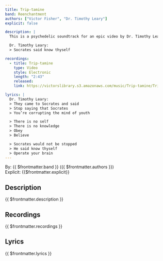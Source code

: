 ```yaml
---
title: Trip-tamine
band: Reenchantment
authors: ["Victor Fisher", "Dr. Timothy Leary"]
explicit: false

description: |
  This is a psychedelic soundtrack for an epic video by Dr. Timothy Leary.

  Dr. Timothy Leary:
  > Socrates said know thyself

recordings:
  - title: Trip-tamine
    type: Video
    style: Electronic
    length: "2:43"
    released: 
    link: https://victorslibrary.s3.amazonaws.com/music/Trip-tamine/Trip-tamine.mp4

lyrics: |
  Dr. Timothy Leary:
  > They came to Socrates and said
  > Stop saying that Socrates
  > You’re corrupting the mind of youth

  > There is no self
  > There is no knowledge
  > Obey
  > Believe

  > Socrates would not be stopped
  > He said know thyself
  > Operate your brain
---
```


By: {{ $frontmatter.band }} ({{ $frontmatter.authors }})  
Explicit: {{$frontmatter.explicit}}

## Description

{{ $frontmatter.description }}

## Recordings

{{ $frontmatter.recordings }}

## Lyrics

{{ $frontmatter.lyrics }}
